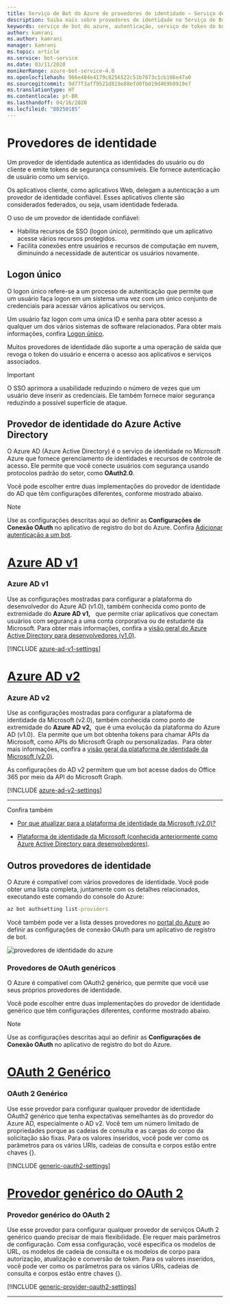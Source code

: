 ```yaml
---
title: Serviço de Bot do Azure de provedores de identidade – Serviço de Bot
description: Saiba mais sobre provedores de identidade no Serviço de Bot do Azure.
keywords: serviço de bot do azure, autenticação, serviço de token do bot framework
author: kamrani
ms.author: kamrani
manager: kamrani
ms.topic: article
ms.service: bot-service
ms.date: 03/11/2020
monikerRange: azure-bot-service-4.0
ms.openlocfilehash: 966e484e4179c8256522c51b7873c1cb106e47a0
ms.sourcegitcommit: 9d77f3aff9521d819e88efd0fbd19d469b9919e7
ms.translationtype: HT
ms.contentlocale: pt-BR
ms.lasthandoff: 04/16/2020
ms.locfileid: "80250185"
---
```

# <a name="identity-providers"></a>Provedores de identidade

Um provedor de identidade autentica as identidades do usuário ou do cliente e emite tokens de segurança consumíveis. Ele fornece autenticação de usuário como um serviço.

Os aplicativos cliente, como aplicativos Web, delegam a autenticação a um provedor de identidade confiável. Esses aplicativos cliente são considerados federados, ou seja, usam identidade federada.

O uso de um provedor de identidade confiável:

- Habilita recursos de SSO (logon único), permitindo que um aplicativo acesse vários recursos protegidos.
- Facilita conexões entre usuários e recursos de computação em nuvem, diminuindo a necessidade de autenticar os usuários novamente.

## <a name="single-sign-on"></a>Logon único

O logon único refere-se a um processo de autenticação que permite que um usuário faça logon em um sistema uma vez com um único conjunto de credenciais para acessar vários aplicativos ou serviços.

Um usuário faz logon com uma única ID e senha para obter acesso a qualquer um dos vários sistemas de software relacionados. Para obter mais informações, confira [Logon único](./bot-builder-concept-sso.md).

Muitos provedores de identidade dão suporte a uma operação de saída que revoga o token do usuário e encerra o acesso aos aplicativos e serviços associados.


> [!IMPORTANT]
> O SSO aprimora a usabilidade reduzindo o número de vezes que um usuário deve inserir as credenciais. Ele também fornece maior segurança reduzindo a possível superfície de ataque.

## <a name="azure-active-directory-identity-provider"></a>Provedor de identidade do Azure Active Directory

O Azure AD (Azure Active Directory) é o serviço de identidade no Microsoft Azure que fornece gerenciamento de identidades e recursos de controle de acesso. Ele permite que você conecte usuários com segurança usando protocolos padrão do setor, como **OAuth2.0**.

Você pode escolher entre duas implementações do provedor de identidade do AD que têm configurações diferentes, conforme mostrado abaixo.

> [!Note]
> Use as configurações descritas aqui ao definir as **Configurações de Conexão OAuth** no aplicativo de registro do bot do Azure. Confira [Adicionar autenticação a um bot](bot-builder-authentication.md).

# <a name="azure-ad-v1"></a>[Azure AD v1](#tab/adv1)

### <a name="azure-ad-v1"></a>Azure AD v1

Use as configurações mostradas para configurar a plataforma do desenvolvedor do Azure AD (v1.0), também conhecida como ponto de extremidade do **Azure AD v1,**   que permite criar aplicativos que conectam usuários com segurança a uma conta corporativa ou de estudante da Microsoft.
Para obter mais informações, confira a [visão geral do Azure Active Directory para desenvolvedores (v1.0)](https://docs.microsoft.com/azure/active-directory/azuread-dev/v1-overview).

[!INCLUDE [azure-ad-v1-settings](~/includes/authentication/auth-aad-v1-settings.md)]

# <a name="azure-ad-v2"></a>[Azure AD v2](#tab/adv2)

### <a name="azure-ad-v2"></a>Azure AD v2

Use as configurações mostradas para configurar a plataforma de identidade da Microsoft (v2.0), também conhecida como ponto de extremidade do **Azure AD v2,**  que é uma evolução da plataforma do Azure AD (v1.0).  Ela permite que um bot obtenha tokens para chamar APIs da Microsoft, como APIs do Microsoft Graph ou personalizadas. 
Para obter mais informações, confira a [visão geral da plataforma de identidade da Microsoft (v2.0)](https://docs.microsoft.com/azure/active-directory/develop/active-directory-appmodel-v2-overview).

As configurações do AD v2 permitem que um bot acesse dados do Office 365 por meio da API do Microsoft Graph.

[!INCLUDE [azure-ad-v2-settings](~/includes/authentication/auth-aad-v2-settings.md)]

---

Confira também

- [Por que atualizar para a plataforma de identidade da Microsoft (v2.0)?](https://docs.microsoft.com/azure/active-directory/develop/active-directory-v2-compare)

- [Plataforma de identidade da Microsoft (conhecida anteriormente como Azure Active Directory para desenvolvedores)](https://docs.microsoft.com/azure/active-directory/develop/).

## <a name="other-identity-providers"></a>Outros provedores de identidade

O Azure é compatível com vários provedores de identidade. Você pode obter uma lista completa, juntamente com os detalhes relacionados, executando este comando do console do Azure:

```cmd
az bot authsetting list-providers
```

Você também pode ver a lista desses provedores no [portal do Azure](https://ms.portal.azure.com/) ao definir as configurações de conexão OAuth para um aplicativo de registro de bot.

![provedores de identidade do azure](media/concept-bot-authentication/bot-auth-identity-providers.png)


### <a name="oauth-generic-providers"></a>Provedores de OAuth genéricos

O Azure é compatível com OAuth2 genérico, que permite que você use seus próprios provedores de identidade.

Você pode escolher entre duas implementações do provedor de identidade genérico que têm configurações diferentes, conforme mostrado abaixo.

> [!Note]
> Use as configurações descritas aqui ao definir as **Configurações de Conexão OAuth** no aplicativo de registro do bot do Azure.


# <a name="generic-oauth-2"></a>[OAuth 2 Genérico](#tab/ga2)

### <a name="generic-oauth-2"></a>OAuth 2 Genérico

Use esse provedor para configurar qualquer provedor de identidade OAuth2 genérico que tenha expectativas semelhantes às do provedor do Azure AD, especialmente o AD v2. Você tem um número limitado de propriedades porque as cadeias de consulta e as cargas do corpo da solicitação são fixas. Para os valores inseridos, você pode ver como os parâmetros para os vários URls, cadeias de consulta e corpos estão entre chaves {}.

[!INCLUDE [generic-oauth2-settings](~/includes/authentication/auth-generic-oauth2-settings.md)]


# <a name="oauth-2-generic-provider"></a>[Provedor genérico do OAuth 2](#tab/a2gp)

### <a name="oauth-2-generic-provider"></a>Provedor genérico do OAuth 2

Use esse provedor para configurar qualquer provedor de serviços OAuth 2 genérico quando precisar de mais flexibilidade. Ele requer mais parâmetros de configuração. Com essa configuração, você especifica os modelos de URL, os modelos de cadeia de consulta e os modelos de corpo para autorização, atualização e conversão de token. Para os valores inseridos, você pode ver como os parâmetros para os vários URls, cadeias de consulta e corpos estão entre chaves {}.

[!INCLUDE [generic-provider-oauth2-settings](~/includes/authentication/auth-generic-provider-oauth2-settings.md)]

---
